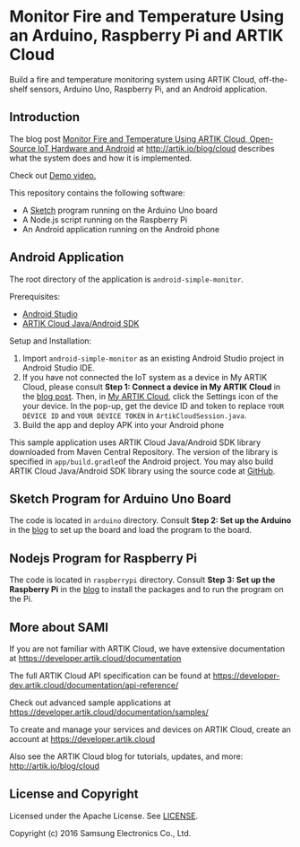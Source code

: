 # Monitor Fire and Temperature Using an Arduino, Raspberry Pi and ARTIK Cloud

Build a fire and temperature monitoring system using ARTIK Cloud, off-the-shelf sensors, Arduino Uno, Raspberry Pi, and an Android application. 

Introduction
-------------

The blog post [Monitor Fire and Temperature Using ARTIK Cloud, Open-Source IoT Hardware and Android](https://www.artik.io/2016/05/monitor-fire-temperature-using-artik-cloud-open-source-iot-hardware-android/) at http://artik.io/blog/cloud describes what the system does and how it is implemented.

Check out [Demo video.](https://www.artik.io/2016/05/monitor-fire-temperature-using-artik-cloud-open-source-iot-hardware-android/#demo-video)

This repository contains the following software:

 - A [Sketch](https://www.arduino.cc/en/Guide/Environment#toc2) program running on the Arduino Uno board
 - A Node.js script running on the Raspberry Pi
 - An Android application running on the Android phone

Android Application
-------------

The root directory of the application is `android-simple-monitor`.

Prerequisites:

 - <a href="http://developer.android.com/sdk/index.html" target="_blank">Android Studio</a>
 - <a href="https://github.com/artikcloud/artikcloud-java" target="_blank">ARTIK Cloud Java/Android SDK</a>

Setup and Installation:

 1. Import `android-simple-monitor` as an existing Android Studio project in Android Studio IDE.
 2. If you have not connected the IoT system as a device in My ARTIK Cloud, please consult **Step 1: Connect a device in My ARTIK Cloud** in the [blog post](https://www.artik.io/2016/05/monitor-fire-temperature-using-artik-cloud-open-source-iot-hardware-android/). Then, in [My ARTIK Cloud](https://www.artik.cloud), click the Settings icon of the your device. In the pop-up, get the device ID and token to replace `YOUR DEVICE ID` and `YOUR DEVICE TOKEN` in `ArtikCloudSession.java`.
 3. Build the app and deploy APK into your Android phone

This sample application uses ARTIK Cloud Java/Android SDK library downloaded from Maven Central Repository. The version of the library is specified in `app/build.gradle`of the Android project. You may also build ARTIK Cloud Java/Android SDK library using the source code at <a href="https://github.com/artikcloud/artikcloud-java" target="_blank">GitHub</a>.

Sketch Program for Arduino Uno Board
-------------

The code is located in `arduino` directory. Consult **Step 2: Set up the Arduino** in the [blog](https://www.artik.io/2016/05/monitor-fire-temperature-using-artik-cloud-open-source-iot-hardware-android/) to set up the board and load the program to the board.

Nodejs Program for Raspberry Pi
-------------

The code is located in `raspberrypi` directory. Consult **Step 3: Set up the Raspberry Pi** in the [blog](https://www.artik.io/2016/05/monitor-fire-temperature-using-artik-cloud-open-source-iot-hardware-android/) to install the packages and to run the program on the Pi.

More about SAMI
---------------

If you are not familiar with ARTIK Cloud, we have extensive documentation at https://developer.artik.cloud/documentation

The full ARTIK Cloud API specification can be found at https://developer-dev.artik.cloud/documentation/api-reference/

Check out advanced sample applications at https://developer.artik.cloud/documentation/samples/

To create and manage your services and devices on ARTIK Cloud, create an account at https://developer.artik.cloud

Also see the ARTIK Cloud blog for tutorials, updates, and more: http://artik.io/blog/cloud

License and Copyright
---------------------

Licensed under the Apache License. See [LICENSE](https://github.com/artikcloud/sample-iot-MonitorFlameTemp/blob/master/LICENSE).

Copyright (c) 2016 Samsung Electronics Co., Ltd.
